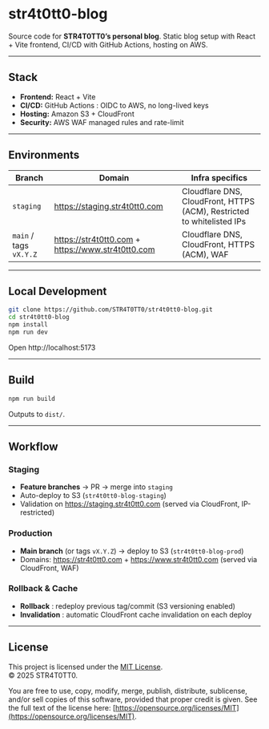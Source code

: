 # str4t0tt0-blog

Source code for **STR4T0TT0’s personal blog**.
Static blog setup with React + Vite frontend, CI/CD with GitHub Actions, hosting on AWS.

---

## Stack

- **Frontend:** React + Vite
- **CI/CD:** GitHub Actions : OIDC to AWS, no long-lived keys
- **Hosting:** Amazon S3 + CloudFront
- **Security:** AWS WAF managed rules and rate-limit

---

## Environments

| Branch                 | Domain                                            | Infra specifics                                                        |
| ---------------------- | ------------------------------------------------- | ---------------------------------------------------------------------- |
| `staging`              | https://staging.str4t0tt0.com                     | Cloudflare DNS, CloudFront, HTTPS (ACM), Restricted to whitelisted IPs |
| `main` / tags `vX.Y.Z` | https://str4t0tt0.com + https://www.str4t0tt0.com | Cloudflare DNS, CloudFront, HTTPS (ACM), WAF                           |

---

## Local Development

```bash
git clone https://github.com/STR4T0TT0/str4t0tt0-blog.git
cd str4t0tt0-blog
npm install
npm run dev
```

Open http://localhost:5173

---

## Build

```bash
npm run build
```

Outputs to `dist/`.

---

## Workflow

### Staging

- **Feature branches** -> PR -> merge into `staging`
- Auto-deploy to S3 (`str4t0tt0-blog-staging`)
- Validation on https://staging.str4t0tt0.com (served via CloudFront, IP-restricted)

### Production

- **Main branch** (or tags `vX.Y.Z`) -> deploy to S3 (`str4t0tt0-blog-prod`)
- Domains: https://str4t0tt0.com + https://www.str4t0tt0.com (served via CloudFront, WAF)

### Rollback & Cache

- **Rollback** : redeploy previous tag/commit (S3 versioning enabled)
- **Invalidation** : automatic CloudFront cache invalidation on each deploy

---

## License

This project is licensed under the [MIT License](LICENSE).  
© 2025 STR4T0TT0.

You are free to use, copy, modify, merge, publish, distribute, sublicense, and/or sell copies of this software, provided that proper credit is given. See the full text of the license here: [https://opensource.org/licenses/MIT](https://opensource.org/licenses/MIT).
